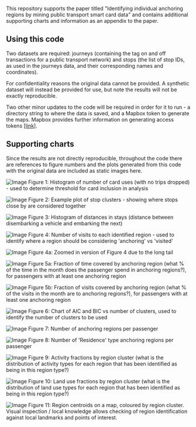 This repository supports the paper titled "Identifying individual anchoring regions
by mining public transport smart card data" and contains additional supporting charts and information as an appendix to the paper.


## Using this code

Two datasets are required: journeys (containing the tag on and off transactions for a public transport network) and stops (the list of stop IDs, as used in the journeys data, and their corresponding names and coordinates).

For confidentiality reasons the original data cannot be provided. A synthetic dataset will instead be provided for use, but note the results will not be exactly reproducible.

Two other minor updates to the code will be required in order for it to run - a directory string to where the data is saved, and a Mapbox token to generate the maps. Mapbox provides further information on generating access tokens [[link]](https://docs.mapbox.com/help/getting-started/access-tokens/ "here").

## Supporting charts

Since the results are not directly reproducible, throughout the code there are references to figure numbers and the plots generated from this code with the original data are included as static images here.

![Image](./assets/readme_fig1.PNG "Figure 1")
Figure 1: Histogram of number of card uses (with no trips dropped) - used to determine threshold for card inclusion in analysis

![Image](./assets/readme_fig2.PNG "Figure 2")
Figure 2: Example plot of stop clusters - showing where stops close by are considered together

![Image](./assets/readme_fig3.PNG "Figure 3")
Figure 3: Histogram of distances in stays (distance between disembarking a vehicle and embarking the next)

![Image](./assets/readme_fig4.png "Figure 4")
Figure 4: Number of visits to each identified region - used to identify where a region should be considering 'anchoring' vs 'visited'

![Image](./assets/readme_fig4a.png "Figure 4a")
Figure 4a: Zoomed in version of Figure 4 due to the long tail

![Image](./assets/readme_fig5a.PNG "Figure 5a")
Figure 5a: Fraction of time covered by anchoring region (what % of the time in the month does the passenger spend in anchoring regions?), for passengers with at least one anchoring region 

![Image](./assets/readme_fig5b.PNG "Figure 5b")
Figure 5b: Fraction of visits covered by anchoring region (what % of the visits in the month are to anchoring regions?), for passengers with at least one anchoring region 

![Image](./assets/readme_fig6.PNG "Figure 6")
Figure 6: Chart of AIC and BIC vs number of clusters, used to identify the number of clusters to be used

![Image](./assets/readme_fig7.PNG "Figure 7")
Figure 7: Number of anchoring regions per passenger

![Image](./assets/readme_fig8.PNG "Figure 8")
Figure 8: Number of 'Residence' type anchoring regions per passenger

![Image](./assets/readme_fig9.PNG "Figure 9")
Figure 9: Activity fractions by region cluster (what is the distribution of activity types for each region that has been identified as being in this region type?)

![Image](./assets/readme_fig10.PNG "Figure 10")
Figure 10: Land use fractions by region cluster (what is the distribution of land use types for each region that has been identified as being in this region type?)

![Image](./assets/readme_fig11.PNG "Figure 11")
Figure 11: Region centroids on a map, coloured by region cluster. Visual inspection / local knowledge allows checking of region identification against local landmarks and points of interest.
